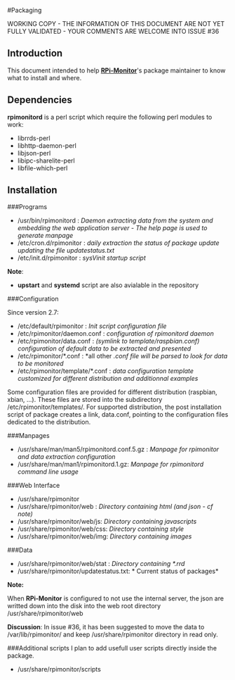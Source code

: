 #Packaging

WORKING COPY - THE INFORMATION OF THIS DOCUMENT ARE NOT YET FULLY VALIDATED - YOUR COMMENTS ARE WELCOME INTO ISSUE #36

## Introduction
This document intended to help [**RPi-Monitor**](http://rpi-experiences.blogspot.fr/)'s package maintainer to know what to install and where.

## Dependencies
**rpimonitord** is a perl script which require the following perl modules to work:

 * librrds-perl
 * libhttp-daemon-perl
 * libjson-perl
 * libipc-sharelite-perl
 * libfile-which-perl

## Installation

###Programs

* /usr/bin/rpimonitord : *Daemon extracting data from the system and embedding the web application server - The help page is used to generate manpage*
* /etc/cron.d/rpimonitor : *daily extraction the status of package update  updating the file updatestatus.txt*
* /etc/init.d/rpimonitor : *sysVinit startup script*

**Note**: 

* **upstart** and **systemd** script are also avialable in the repository

###Configuration

Since version 2.7:

* /etc/default/rpimonitor : *Init script configuration file*
* /etc/rpimonitor/daemon.conf : *configuration of rpimonitord daemon*
* /etc/rpimonitor/data.conf : *(symlink to template/raspbian.conf) configuration of default data to be extracted and presented*
* /etc/rpimonitor/\*.conf : *all other *.conf file will be parsed to look for data to be monitored*
* /etc/rpimonitor/template/\*.conf : *data configuration template customized for different distribution and additionnal examples*

Some configuration files are provided for different distribution (raspbian, xbian, ...). These files are stored into the subdirectory /etc/rpimonitor/templates/. For supported distribution, the post installation script of package creates a link, data.conf, pointing to the configuration files dedicated to the distribution.


###Manpages

* /usr/share/man/man5/rpimonitord.conf.5.gz : *Manpage for rpimonitor and data extraction configuration*
* /usr/share/man/man1/rpimonitord.1.gz: *Manpage for rpimonitord command line usage*

###Web Interface

* /usr/share/rpimonitor
* /usr/share/rpimonitor/web : *Directory containing html (and json - cf note)*
* /usr/share/rpimonitor/web/js: *Directory containing javascripts*
* /usr/share/rpimonitor/web/css: *Directory containing style*
* /usr/share/rpimonitor/web/img: *Directory containing images*

###Data

* /usr/share/rpimonitor/web/stat : *Directory containing \*.rrd*
* /usr/share/rpimonitor/updatestatus.txt: * Current status of packages*

**Note:**

When **RPi-Monitor** is configured to not use the internal server, the json are writted down into the disk into the web root directory /usr/share/rpimonitor/web

**Discussion**: 
In issue #36, it has been suggested to move the data to /var/lib/rpimonitor/ and keep /usr/share/rpimonitor directory in read only.

###Additional scripts
I plan to add usefull user scripts directly inside the package.

* /usr/share/rpimonitor/scripts


